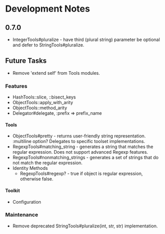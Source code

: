 # Development Notes

## 0.7.0

- IntegerTools#pluralize - have third (plural string) parameter be optional and defer to StringTools#pluralize.

## Future Tasks

- Remove 'extend self' from Tools modules.

### Features

- HashTools::slice, ::bisect_keys
- ObjectTools::apply_with_arity
- ObjectTools::method_arity
- Delegator#delegate, :prefix => prefix_name

#### Tools

- ObjectTools#pretty - returns user-friendly string representation. :multiline option? Delegates to specific toolset implementations.
- RegexpTools#matching_string - generates a string that matches the regular expression. Does not support advanced Regexp features.
- RegexpTools#nonmatching_strings - generates a set of strings that do not match the regular expression.
- Identity Methods
  - RegexpTools#regexp? - true if object is regular expression, otherwise false.

#### Toolkit

- Configuration

### Maintenance

- Remove deprecated StringTools#pluralize(int, str, str) implementation.
